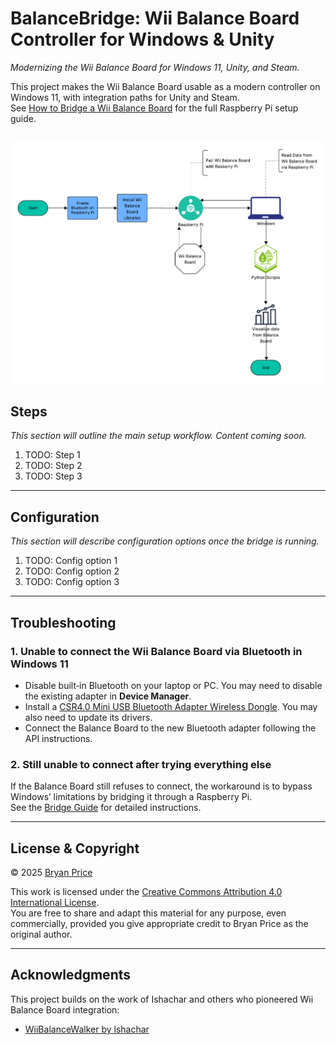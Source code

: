 # BalanceBridge: Wii Balance Board Controller for Windows & Unity
_Modernizing the Wii Balance Board for Windows 11, Unity, and Steam._

This project makes the Wii Balance Board usable as a modern controller on Windows 11, with integration paths for Unity and Steam.  
See [How to Bridge a Wii Balance Board](docs/Wii-Balance-Board-Bridge.md) for the full Raspberry Pi setup guide.  

![High Level Overview](/images/BalanceBridge.png "High Level Overview")
---

## Steps
_This section will outline the main setup workflow. Content coming soon._  
1. TODO: Step 1  
2. TODO: Step 2  
3. TODO: Step 3  

---

## Configuration
_This section will describe configuration options once the bridge is running._  
1. TODO: Config option 1  
2. TODO: Config option 2  
3. TODO: Config option 3  

---

## Troubleshooting

### 1. Unable to connect the Wii Balance Board via Bluetooth in Windows 11
- Disable built‑in Bluetooth on your laptop or PC. You may need to disable the existing adapter in **Device Manager**.  
- Install a [CSR4.0 Mini USB Bluetooth Adapter Wireless Dongle](https://www.amazon.com/dp/B07KC39CCL?ref=ppx_yo2ov_dt_b_fed_asin_title). You may also need to update its drivers.  
- Connect the Balance Board to the new Bluetooth adapter following the API instructions.  

### 2. Still unable to connect after trying everything else
If the Balance Board still refuses to connect, the workaround is to bypass Windows’ limitations by bridging it through a Raspberry Pi.  
See the [Bridge Guide](docs/Wii-Balance-Board-Bridge.md) for detailed instructions.  

---

## License & Copyright
© 2025 [Bryan Price](mailto:bryansp_ms@hotmail.com?subject=BalanceBridge)  

This work is licensed under the [Creative Commons Attribution 4.0 International License](https://creativecommons.org/licenses/by/4.0/).  
You are free to share and adapt this material for any purpose, even commercially, provided you give appropriate credit to Bryan Price as the original author.  

---

## Acknowledgments
This project builds on the work of Ishachar and others who pioneered Wii Balance Board integration:  
- [WiiBalanceWalker by lshachar](https://github.com/lshachar/WiiBalanceWalker)  
